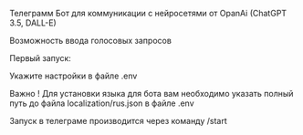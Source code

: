 Телеграмм Бот для коммуникации с нейросетями от OpanAi (ChatGPT 3.5, DALL-E)

Возможность ввода голосовых запросов 

Первый запуск:

Укажите настройки в файле .env

Важно ! Для установки языка для бота вам необходимо указать полный путь до файла localization/rus.json в файле .env

Запуск в телеграме производится через команду /start
